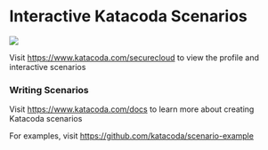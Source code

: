 # Interactive Katacoda Scenarios

[![](http://shields.katacoda.com/katacoda/securecloud/count.svg)](https://www.katacoda.com/securecloud "Get your profile on Katacoda.com")

Visit https://www.katacoda.com/securecloud to view the profile and interactive scenarios

### Writing Scenarios
Visit https://www.katacoda.com/docs to learn more about creating Katacoda scenarios

For examples, visit https://github.com/katacoda/scenario-example
